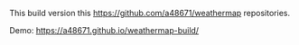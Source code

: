 This build version this https://github.com/a48671/weathermap repositories.

Demo: https://a48671.github.io/weathermap-build/